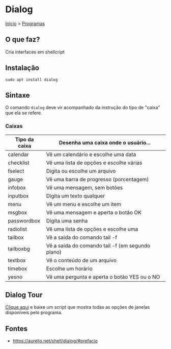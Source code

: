 Dialog
======================

[Inicio](index.md) > [Programas](index.md#Programas)

O que faz?
------------------------------------------------

Cria interfaces em shellcript

Instalação
------------------------------------------------

`sudo apt install dialog`

Sintaxe
------------------------------------------------

O comando `dialog` deve vir acompanhado da instrução do tipo de "caixa" que ela se refere.

### Caixas

Tipo da caixa | Desenha uma caixa onde o usuário...
--------------|-------------------------------------
calendar      | Vê um calendário e escolhe uma data
checklist     | Vê uma lista de opções e escolhe várias
fselect       | Digita ou escolhe um arquivo
gauge         | Vê uma barra de progresso (porcentagem)
infobox       | Vê uma mensagem, sem botões
inputbox      | Digita um texto qualquer
menu          | Vê um menu e escolhe um item
msgbox        | Vê uma mensagem e aperta o botão OK
passwordbox   | Digita uma senha
radiolist     | Vê uma lista de opções e escolhe uma
tailbox       | Vê a saída do comando tail -f
tailboxbg     | Vê a saída do comando tail -f (em segundo plano)
textbox       | Vê o conteúdo de um arquivo
timebox       | Escolhe um horário
yesno         | Vê uma pergunta e aperta o botão YES ou o NO

Dialog Tour
-------------------------

[Clique aqui](scripts/Shell/Dialog/dialog-tour.sh) e baixe um script que mostra todas as opções de janelas disponíveis pelo programa.

Fontes
-------------------------

* <https://aurelio.net/shell/dialog/#prefacio>
